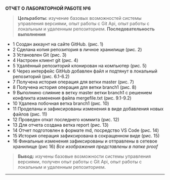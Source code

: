 **ОТЧЕТ О ЛАБОРАТОРНОЙ РАБОТЕ №6**
> **Цельработы:**
изучение базовых возможностей системы
управления версиями, опыт работы с Git Api, опыт работы с локальным и
удаленным репозиторием. 
> **Последовательность выполнения**
- 1 Создан аккаунт на сайте GitHub. (рис. 1) 
- 2 Сделана копия репозитория в личное хранилище (рис. 2)
- 3 Установлен Git (рис. 3)
- 4 Настроен клиент git (рис. 4)
- 5 Удалённый репозиторий клонирован на компьютер (рис. 5)
- 6 Через интерфейс GitHub добавлен файл и подтянут в локальный репозиторий (рис. 6.1-6.2)
- 7 Получена история операция для ветки master (рис. 7)
- 8 Получена история операция для ветки branch1 (рис. 8)
- 9 Выполнино слияние в ветку master ветки branch1  с решением конфликта изменения файла mergefile.txt (рис. 9.1-9.2)
- 10 Удалена побочная ветка branch1 (рис. 10)
- 11 Проделаны и зафиксированы изменения в виде добавления новых файлов (рис. 11)
- 12 Проведен откат последнего коммита (рис. 12)
- 13 Для отчета создана ветка report (рис. 13)
- 14 Отчет подготовлен в формате md, посредство VS Code (рис. 14)
- 15 История операция зафиксирована в сокращенном виде (рис. 15)
- 16 Финальные изменения зафиксированы и отправлены в сетевое хранилище (рис 16)
*Все изображения представлены в папке proof*
> **Вывод:**
изучены базовые возможности системы
управления версиями, получен опыт работы с Git Api, опыт работы с локальным и
удаленным репозиторием.
---
